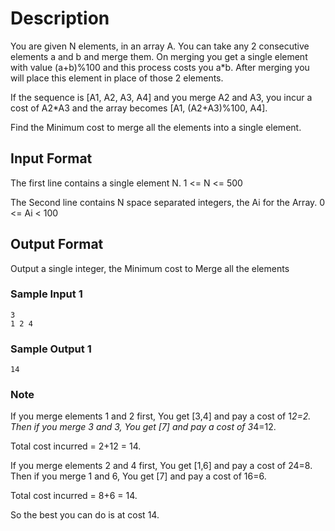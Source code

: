 
# Description
You are given N elements, in an array A. You can take any 2 consecutive elements a and b and merge them. On merging you get a single element with value (a+b)%100 and this process costs you a*b. After merging you will place this element in place of those 2 elements.
 

If the sequence is [A1, A2, A3, A4] and you merge A2 and A3, you incur a cost of A2*A3 and the array becomes [A1, (A2+A3)%100, A4].
 

Find the Minimum cost to merge all the elements into a single element.


## Input Format
The first line contains a single element N. 1 <= N <= 500

The Second line contains N space separated integers, the Ai for the Array.  0 <= Ai < 100


## Output Format
Output a single integer, the Minimum cost to Merge all the elements


### Sample Input 1

```
3
1 2 4 
```

### Sample Output 1
```
14
```

### Note
If you merge elements 1 and 2 first, You get [3,4] and pay a cost of 1*2=2. Then if you merge 3 and 3, You get [7] and pay a cost of 3*4=12.

Total cost incurred = 2+12 = 14.

If you merge elements 2 and 4 first, You get [1,6] and pay a cost of 24=8. Then if you merge 1 and 6, You get [7] and pay a cost of 16=6.

Total cost incurred =  8+6 = 14.

So the best you can do is at cost 14.
